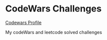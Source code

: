 # CodeWars Challenges
<a href="https://www.codewars.com/users/Michael-c7" target="_blank">Codewars Profile</a>


My codeWars and leetcode solved challenges


